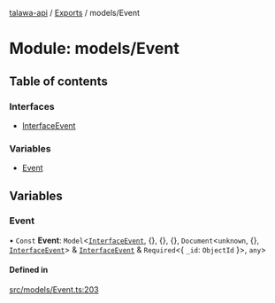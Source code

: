 [talawa-api](../README.md) / [Exports](../modules.md) / models/Event

# Module: models/Event

## Table of contents

### Interfaces

- [InterfaceEvent](../interfaces/models_Event.InterfaceEvent.md)

### Variables

- [Event](models_Event.md#event)

## Variables

### Event

• `Const` **Event**: `Model`\<[`InterfaceEvent`](../interfaces/models_Event.InterfaceEvent.md), \{\}, \{\}, \{\}, `Document`\<`unknown`, \{\}, [`InterfaceEvent`](../interfaces/models_Event.InterfaceEvent.md)\> & [`InterfaceEvent`](../interfaces/models_Event.InterfaceEvent.md) & `Required`\<\{ `_id`: `ObjectId`  \}\>, `any`\>

#### Defined in

[src/models/Event.ts:203](https://github.com/PalisadoesFoundation/talawa-api/blob/636e51c/src/models/Event.ts#L203)
